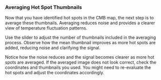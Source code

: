 ### Averaging Hot Spot Thumbnails

Now that you have identified hot spots in the CMB map, the next step is to average these thumbnails. Averaging reduces noise and provides a clearer view of temperature fluctuation patterns.

Use the slider to adjust the number of thumbnails included in the averaging process. Observe how the mean thumbnail improves as more hot spots are added, reducing noise and clarifying the signal.

Notice how the noise reduces and the signal becomes clearer as more hot spots are averaged. If the averaged image does not look correct, check the coordinates and thumbnails you used. You might need to re-evaluate the hot spots and adjust the coordinates accordingly.